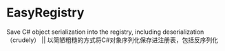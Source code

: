# EasyRegistry
Save C# object serialization into the registry, including deserialization （crudely） ||  以简陋粗糙的方式将C#对象序列化保存进注册表，包括反序列化 

